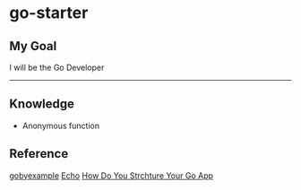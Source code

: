 # go-starter

## My Goal

I will be the Go Developer

---

## Knowledge

- Anonymous function

## Reference

[gobyexample](https://gobyexample.com)
[Echo](https://echo.labstack.com/)
[How Do You Strchture Your Go App](https://www.youtube.com/watch?v=oL6JBUk6tj0&t=2443s)
